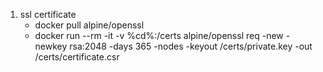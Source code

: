 1. ssl certificate
   - docker pull alpine/openssl
   - docker run --rm -it -v %cd%:/certs alpine/openssl req -new -newkey rsa:2048 -days 365 -nodes -keyout /certs/private.key -out /certs/certificate.csr
